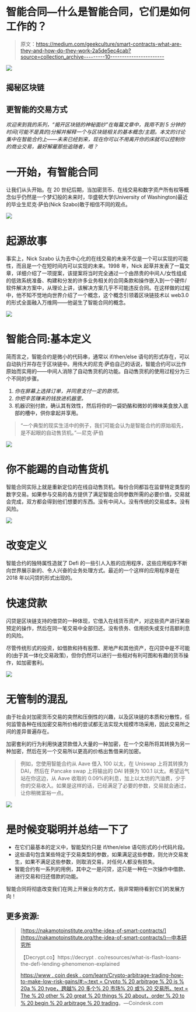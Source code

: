 # 智能合同—什么是智能合同，它们是如何工作的？

> 原文：<https://medium.com/geekculture/smart-contracts-what-are-they-and-how-do-they-work-2a5de5ec4cab?source=collection_archive---------10----------------------->

![](img/98527899f7be3c7b5323d6932297f82c.png)

## 揭秘区块链

## 更智能的交易方式

*欢迎来到我的系列，“揭开区块链的神秘面纱”在每篇文章中，我用不到 5 分钟的时间(可能不是真的)分解并解释一个与区块链相关的基本概念/主题。本文的讨论集中在智能合约上——未来已经到来，现在你可以不用离开你的床就可以控制你的商业交易，最好解雇那些追随者，嗯？*

# 一开始，有智能合同

让我们从头开始。在 20 世纪后期，当加密货币、在线交易和数字资产所有权等概念似乎仍然是一个梦幻般的未来时，华盛顿大学(University of Washington)最近的毕业生尼克·萨伯(Nick Szabo)敢于相信不同的观点。

![](img/6fa5c6173488e82f6252aafb816bb91e.png)

# 起源故事

事实上，Nick Szabo 认为去中心化的在线交易的未来不仅是一个可以实现的可能性，而且是一个在短时间内可以实现的未来。1998 年，Nick 起草并发表了一篇文章，详细介绍了一项提案，该提案将当时完全通过一个由昂贵的中间人/女性组成的低效系统准备、构建和分发的许多业务相关的合同条款和操作嵌入到一个硬件/软件解决方案中，从理论上讲，该解决方案几乎不可能违反合同。在这样做的过程中，他不知不觉地向世界介绍了一个概念，这个概念引领着区块链技术以 web3.0 的形式全面融入万维网——他诞生了智能合同的概念。

![](img/55a03781bd7cbf0667dc6a31aad46c7d.png)

# 智能合同:基本定义

简而言之，智能合约是微小的代码串，通常以 if/then/else 语句的形式存在，可以自动执行并存在于区块链中。用伟大的尼克·萨伯自己的话说，智能合约可以比作原始而实用的——中间人消除了自动售货机的功能。自动售货机的使用过程分为三个不同的步骤。

1.  *你在屏幕上选择订单，并同意支付一定的款项。*
2.  *你把辛苦赚来的钱放进机器里。*
3.  机器识别付款，确认其有效性，然后将你的一袋奶酪和微妙的辣味美食放入底部的槽中，供你拿起并享用。

> “一个典型的现实生活中的例子，我们可能会认为是智能合约的原始祖先，是不起眼的自动售货机。”—尼克·萨伯

![](img/a540c7b2e9a40717d6133eb19c7f1910.png)

# 你不能踢的自动售货机

智能合同实际上就是重新定位的在线自动售货机。每份合同都旨在监督特定类型的数字交易。如果参与交易的各方提供了满足智能合同参数所需的必要价值，交易就会完成，双方都会得到他们想要的东西。没有中间人。没有传统的交易成本。没有风险。

![](img/093f5b8005063674c629d004c362bdbf.png)

# 改变定义

智能合约的独特属性造就了 Defi 的一些引人入胜的应用程序，这些应用程序不断向世界展示新的、令人兴奋的业务处理方式。最近的一个这样的应用程序是在 2018 年以闪贷的形式出现的。

# 快速贷款

闪贷是区块链支持的借贷的一种体现，它借入在线货币资产，对这些资产进行某些预定的操作，然后在同一笔交易中全部归还。没有债务、信用损失或支付高额利息的风险。

尽管传统形式的投资，如借款和持有股票、房地产和其他资产，在闪贷中是不可能的(由于其一体化交易政策)，但你仍然可以进行一些相对有利可图和有趣的货币操作，如加密套利。

![](img/0d9145dff284a63bc70b4974657b99c5.png)

# 无管制的混乱

由于社会对加密货币交易的突然和压倒性的兴趣，以及区块链的本质和分散性，任何监管各种在线加密交易所价格的尝试都无法实现大规模市场采用，因此交易所之间的差异普遍存在。

加密套利的行为利用快速贷款借入大量的一种加密，在一个交易所将其转换为另一种加密，然后在另一个交易所以更高的价格出售借来的加密。

> 例如，您使用智能合约从 Aave 借入 100 以太，在 Uniswap 上将其转换为 DAI，然后在 Pancake swap 上将输出的 DAI 转换为 100.1 以太。希望运气站在你这边，从 Aave 收取的 0.09%的利息，加上以太坊的汽油费，少于你的交易收入。如果是这样的话，已经满足了必要的参数，交易就会通过，让你稍微富裕一点。

![](img/8b79800d96f4df0d935b9a5449cadeb7.png)

# 是时候变聪明并总结一下了

*   在它们最基本的定义中，智能契约只是 if/then/else 语句形式的小代码片段。
*   这些语句包含某些特定于交易类型的参数，如果满足这些参数，则允许交易发生，如果不满足这些参数，则取消交易，对任何人都没有损失。
*   智能合约有一系列的用例，其中之一是闪贷，这只是一种在一次操作中借款、进行交易和归还借款的功能。

智能合同将彻底改变我们在网上开展业务的方式，我非常期待看到它们的发展方向！

## 更多资源:

> [https://nakamotoinstitute.org/the-idea-of-smart-contracts/](https://nakamotoinstitute.org/the-idea-of-smart-contracts/)—中本研究所
> 
> 【Decrypt.co】https://decrypt . co/resources/what-is-flash-loans-the-defi-lending-phenomenon-explained
> 
> [https://www . coin desk . com/learn/Crypto-arbitrage-trading-how-to-make-low-risk-gains/#:~:text = Crypto % 20 arbitrage % 20 is % 20a % 20 type，跨越% 20 多个% 20 市场% 20 或% 20 交易所。text = The % 20 other % 20 great % 20 things % 20 about，order % 20 to % 20 begin % 20 arbitrage % 20 trading](https://www.coindesk.com/learn/crypto-arbitrage-trading-how-to-make-low-risk-gains/#:~:text=Crypto%20arbitrage%20is%20a%20type,across%20multiple%20markets%20or%20exchanges.&text=The%20other%20great%20thing%20about,order%20to%20begin%20arbitrage%20trading)。—Coindesk.com
